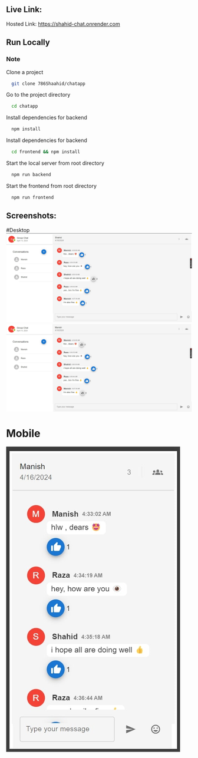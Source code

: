 ## Live Link:
Hosted Link: https://shahid-chat.onrender.com
## Run Locally

### Note

Clone a project

```bash
  git clone 786Shaahid/chatapp
```

Go to the project directory

```bash
  cd chatapp
```

Install dependencies for backend

```bash
  npm install
```

Install dependencies for backend

```bash
  cd frontend && npm install
```

Start the local server from root directory

```bash
  npm run backend
```

Start the frontend from root directory

```bash
  npm run frontend
```
## Screenshots:
#Desktop
![Alt Text](screenshots/desktop.jpg)
![Alt Text](screenshots/desktop1.jpg)
 #  Mobile 
![Alt Text](screenshots/mobile.jpg)

